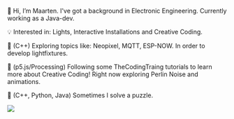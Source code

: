 👋 Hi, 
  I’m Maarten. 
  I've got a background in Electronic Engineering.
  Currently working as a Java-dev.

💡 Interested in:
  Lights, 
  Interactive Installations and 
  Creative Coding.

👀 (C++) 
  Exploring topics like: 
    Neopixel, 
    MQTT, 
    ESP-NOW. 
  In order to develop lightfixtures.

👀 (p5.js/Processing) 
  Following some TheCodingTraing tutorials to learn more about Creative Coding!
  Right now exploring Perlin Noise and animations.


🧩 (C++, Python, Java) 
  Sometimes I solve a puzzle.

![](https://projecteuler.net/profile/D4msk0.png)

<!---
d4msk0/d4msk0 is a ✨ special ✨ repository because its `README.md` (this file) appears on your GitHub profile.
You can click the Preview link to take a look at your changes.
--->
